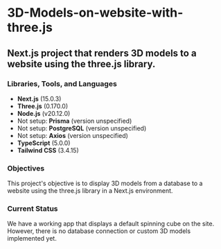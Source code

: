 # 3D-Models-on-website-with-three.js

## Next.js project that renders 3D models to a website using the three.js library.

### Libraries, Tools, and Languages

- **Next.js** (15.0.3)
- **Three.js** (0.170.0)
- **Node.js** (v20.12.0)
- Not setup: **Prisma** (version unspecified)
- Not setup: **PostgreSQL** (version unspecified)
- Not setup: **Axios** (version unspecified)
- **TypeScript** (5.0.0)
- **Tailwind CSS** (3.4.15)

### Objectives

This project's objective is to display 3D models from a database to a website using the three.js library in a Next.js environment.

### Current Status

We have a working app that displays a default spinning cube on the site. However, there is no database connection or custom 3D models implemented yet.
